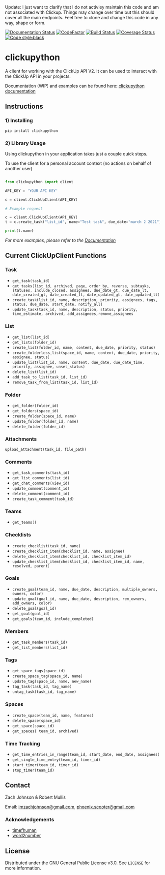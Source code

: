 Update: I just want to clarify that I do not activley maintain this code and am not associated with Clickup. Things may change over time but this should cover all the main endpoints. Feel free to clone and change this code in any way, shape or form.

[![Documentation Status](https://readthedocs.org/projects/clickupython/badge/?version=latest)](https://clickupython.readthedocs.io/en/latest/?badge=latest)
[![CodeFactor](https://www.codefactor.io/repository/github/imzachjohnson/clickupython/badge)](https://www.codefactor.io/repository/github/imzachjohnson/clickupython)
[![Build Status](https://app.travis-ci.com/Imzachjohnson/clickupython.svg?branch=main)](https://app.travis-ci.com/Imzachjohnson/clickupython)
[![Coverage Status](https://coveralls.io/repos/github/Imzachjohnson/clickupython/badge.svg?branch=main)](https://coveralls.io/github/Imzachjohnson/clickupython?branch=main)
[![Code style:black](https://img.shields.io/badge/code%20style-black-000000.svg)](https://github.com/psf/black)

# clickupython

A client for working with the ClickUp API V2. It can be used to interact with the ClickUp API in your projects.

Documentation (WIP) and examples can be found here: [clickupython documentation](https://clickupython.readthedocs.io/en/latest/)

## Instructions

### 1) Installing

`pip install clickupython`

### 2) Library Usage

Using clickupython in your application takes just a couple quick steps.

To use the client for a personal account context (no actions on behalf of another user)

```python

from clickupython import client

API_KEY = 'YOUR API KEY'

c = client.ClickUpClient(API_KEY)

# Example request

c = client.ClickUpClient(API_KEY)
t = c.create_task("list_id", name="Test task", due_date="march 2 2021")

print(t.name)

```

_For more examples, please refer to the [Documentation](https://clickupython.readthedocs.io/en/latest/)_

## Current ClickUpClient Functions

### Task

- `get_task(task_id)`
- `get_tasks(list_id, archived, page, order_by, reverse, subtasks, statuses, include_closed, assignees, due_date_gt, due_date_lt, date_created_gt, date_created_lt, date_updated_gt, date_updated_lt)`
- `create_task(list_id, name, description, priority, assignees, tags, status, due_date, start_date, notify_all)`
- `update_task(task_id, name, description, status, priority, time_estimate, archived, add_assignees,remove_assignees`

### List

- `get_list(list_id)`
- `get_lists(folder_id)`
- `create_list(folder_id, name, content, due_date, priority, status)`
- `create_folderless_list(space_id, name, content, due_date, priority, assignee, status)`
- `update_list(list_id, name, content, due_date, due_date_time, priority, assignee, unset_status)`
- `delete_list(list_id)`
- `add_task_to_list(task_id, list_id)`
- `remove_task_from_list(task_id, list_id)`

### Folder

- `get_folder(folder_id)`
- `get_folders(space_id)`
- `create_folder(space_id, name)`
- `update_folder(folder_id, name)`
- `delete_folder(folder_id)`

### Attachments

`upload_attachment(task_id, file_path)`

### Comments

- `get_task_comments(task_id)`
- `get_list_comments(list_id)`
- `get_chat_comments(view_id)`
- `update_comment(comment_id)`
- `delete_comment(comment_id)`
- `create_task_comment(task_id)`

### Teams

- `get_teams()`

### Checklists

- `create_checklist(task_id, name)`
- `create_checklist_item(checklist_id, name, assignee)`
- `delete_checklist_item(checklist_id, checklist_item_id)`
- `update_checklist_item(checklist_id, checklist_item_id, name, resolved, parent)`

### Goals

- `create_goal(team_id, name, due_date, description, multiple_owners, owners, color)`
- `update_goal(goal_id, name, due_date, description, rem_owners, add_owners, color)`
- `delete_goal(goal_id)`
- `get_goal(goal_id)`
- `get_goals(team_id, include_completed)`

### Members

- `get_task_members(task_id)`
- `get_list_members(list_id)`

### Tags

- `get_space_tags(space_id)`
- `create_space_tag(space_id, name)`
- `update_tag(space_id, name, new_name)`
- `tag_task(task_id, tag_name)`
- `untag_task(task_id, tag_name)`

### Spaces

- `create_space(team_id, name, features)`
- `delete_space(space_id)`
- `get_space(space_id)`
- `get_spaces( team_id, archived)`

### Time Tracking

- `get_time_entries_in_range(team_id, start_date, end_date, assignees)`
- `get_single_time_entry(team_id, timer_id)`
- `start_timer(team_id, timer_id)`
- `stop_timer(team_id)`

## Contact

Zach Johnson & Robert Mullis

Email: imzachjohnson@gmail.com, phoenix.scooter@gmail.com

### Acknowledgements

- [timefhuman](https://github.com/alvinwan/timefhuman)
- [word2number](https://github.com/akshaynagpal/w2n)

## License

Distributed under the GNU General Public License v3.0. See `LICENSE` for more information.
